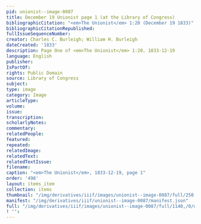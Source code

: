 ```yaml
---
pid: unionist--image-0087
title: December 19 Unionist page 1 (at the Library of Congress)
bibliographicCitation: "<em>The Unionist</em> 1:20 (December 19 1833)"
bibliographicCitationRepublished: 
fullIssueSequenceNumber: 
creator: Charles C. Burleigh; William H. Burleigh
dateCreated: '1833'
description: Page One of <em>The Unionist</em> 1:20, 1833-12-19
language: English
publisher: 
IsPartOf: 
rights: Public Domain
source: Library of Congress
subject: 
type: image
category: Image
articleType: 
volume: 
issue: 
transcription: 
scholarlyNotes: 
commentary: 
relatedPeople: 
featured: 
repeated: 
relatedImage: 
relatedText: 
relatedTextIssue: 
filename: 
caption: "<em>The Unionist</em>, 1833-12-19, page 1"
order: '498'
layout: items_item
collection: items
thumbnail: "/img/derivatives/iiif/images/unionist--image-0087/full/250,/0/default.jpg"
manifest: "/img/derivatives/iiif/unionist--image-0087/manifest.json"
full: "/img/derivatives/iiif/images/unionist--image-0087/full/1140,/0/default.jpg"
! '': 
---
```

